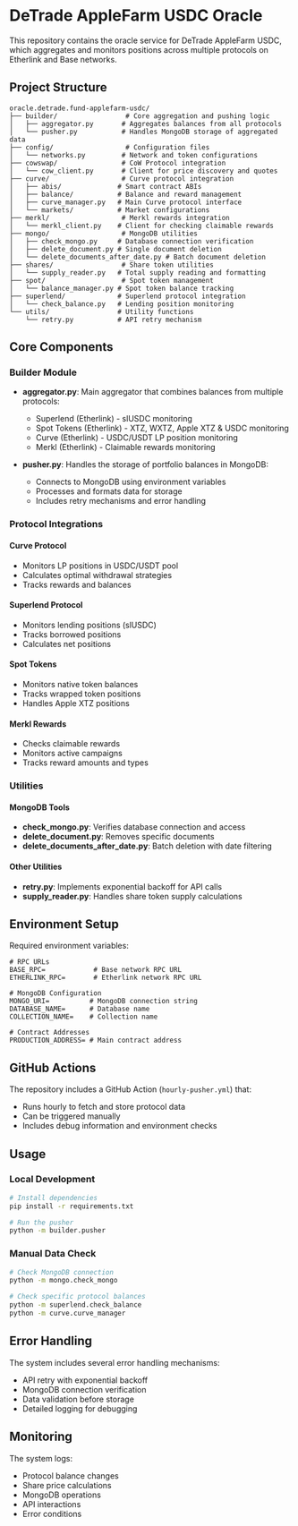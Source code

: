 # DeTrade AppleFarm USDC Oracle

This repository contains the oracle service for DeTrade AppleFarm USDC, which aggregates and monitors positions across multiple protocols on Etherlink and Base networks.

## Project Structure

```
oracle.detrade.fund-applefarm-usdc/
├── builder/                 # Core aggregation and pushing logic
│   ├── aggregator.py       # Aggregates balances from all protocols
│   └── pusher.py           # Handles MongoDB storage of aggregated data
├── config/                  # Configuration files
│   └── networks.py         # Network and token configurations
├── cowswap/                # CoW Protocol integration
│   └── cow_client.py       # Client for price discovery and quotes
├── curve/                  # Curve protocol integration
│   ├── abis/              # Smart contract ABIs
│   ├── balance/           # Balance and reward management
│   ├── curve_manager.py   # Main Curve protocol interface
│   └── markets/           # Market configurations
├── merkl/                  # Merkl rewards integration
│   └── merkl_client.py    # Client for checking claimable rewards
├── mongo/                  # MongoDB utilities
│   ├── check_mongo.py     # Database connection verification
│   ├── delete_document.py # Single document deletion
│   └── delete_documents_after_date.py # Batch document deletion
├── shares/                 # Share token utilities
│   └── supply_reader.py   # Total supply reading and formatting
├── spot/                   # Spot token management
│   └── balance_manager.py # Spot token balance tracking
├── superlend/             # Superlend protocol integration
│   └── check_balance.py   # Lending position monitoring
└── utils/                 # Utility functions
    └── retry.py           # API retry mechanism
```

## Core Components

### Builder Module
- **aggregator.py**: Main aggregator that combines balances from multiple protocols:
  - Superlend (Etherlink) - slUSDC monitoring
  - Spot Tokens (Etherlink) - XTZ, WXTZ, Apple XTZ & USDC monitoring
  - Curve (Etherlink) - USDC/USDT LP position monitoring
  - Merkl (Etherlink) - Claimable rewards monitoring

- **pusher.py**: Handles the storage of portfolio balances in MongoDB:
  - Connects to MongoDB using environment variables
  - Processes and formats data for storage
  - Includes retry mechanisms and error handling

### Protocol Integrations

#### Curve Protocol
- Monitors LP positions in USDC/USDT pool
- Calculates optimal withdrawal strategies
- Tracks rewards and balances

#### Superlend Protocol
- Monitors lending positions (slUSDC)
- Tracks borrowed positions
- Calculates net positions

#### Spot Tokens
- Monitors native token balances
- Tracks wrapped token positions
- Handles Apple XTZ positions

#### Merkl Rewards
- Checks claimable rewards
- Monitors active campaigns
- Tracks reward amounts and types

### Utilities

#### MongoDB Tools
- **check_mongo.py**: Verifies database connection and access
- **delete_document.py**: Removes specific documents
- **delete_documents_after_date.py**: Batch deletion with date filtering

#### Other Utilities
- **retry.py**: Implements exponential backoff for API calls
- **supply_reader.py**: Handles share token supply calculations

## Environment Setup

Required environment variables:
```env
# RPC URLs
BASE_RPC=            # Base network RPC URL
ETHERLINK_RPC=       # Etherlink network RPC URL

# MongoDB Configuration
MONGO_URI=          # MongoDB connection string
DATABASE_NAME=      # Database name
COLLECTION_NAME=    # Collection name

# Contract Addresses
PRODUCTION_ADDRESS= # Main contract address
```

## GitHub Actions

The repository includes a GitHub Action (`hourly-pusher.yml`) that:
- Runs hourly to fetch and store protocol data
- Can be triggered manually
- Includes debug information and environment checks

## Usage

### Local Development
```bash
# Install dependencies
pip install -r requirements.txt

# Run the pusher
python -m builder.pusher
```

### Manual Data Check
```bash
# Check MongoDB connection
python -m mongo.check_mongo

# Check specific protocol balances
python -m superlend.check_balance
python -m curve.curve_manager
```

## Error Handling

The system includes several error handling mechanisms:
- API retry with exponential backoff
- MongoDB connection verification
- Data validation before storage
- Detailed logging for debugging

## Monitoring

The system logs:
- Protocol balance changes
- Share price calculations
- MongoDB operations
- API interactions
- Error conditions


